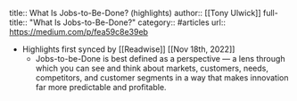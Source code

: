 title:: What Is Jobs-to-Be-Done? (highlights)
author:: [[Tony Ulwick]]
full-title:: "What Is Jobs-to-Be-Done?"
category:: #articles
url:: https://medium.com/p/fea59c8e39eb

- Highlights first synced by [[Readwise]] [[Nov 18th, 2022]]
	- Jobs-to-be-Done is best defined as a perspective — a lens through which you can see and think about markets, customers, needs, competitors, and customer segments in a way that makes innovation far more predictable and profitable.